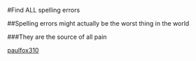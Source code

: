 #Find ALL spelling errors

##Spelling errors might actually be the worst thing in the world

###They are the source of all pain

[paulfox310](https://github.com/paulfox310)